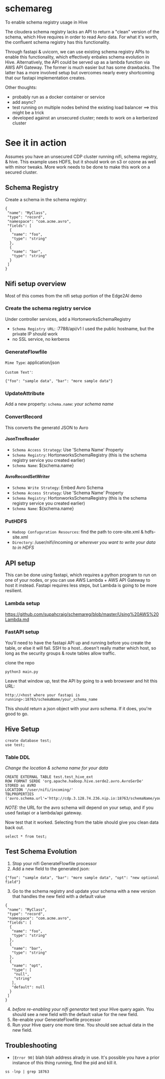 # schemareg
To enable schema registry usage in Hive


The cloudera schema registry lacks an API to return a "clean" version of the schema, which Hive requires in order to read Avro data.   For what it's worth, the confluent schema registry has this functionality.

Through fastapi & uvicorn, we can use existing schema registry APIs to enable this functionality, which effectively enbales schema evolution in Hive.  Alternatively, the API could be served up as a lambda function via AWS API Gateway.  The former is much easier but has some drawbacks.   The latter has a more involved setup but overcomes nearly every shortcoming that our fastapi implementation creates.   




Other thoughts:

* probably run as a docker container or service
* add async?
* test running on multiple nodes behind the existing load balancer ==> this might be a trick
* developed against an unsecured cluster; needs to work on a kerberized cluster



# See it in action

Assumes you have an unsecured CDP cluster running nifi, schema registry, & hive.   This example uses HDFS, but it should work on s3 or ozone as well with minor tweaks.  More work needs to be done to make this work on a secured cluster.

## Schema Registry

Create a schema in the schema registry:

```
{
 "name": "MyClass",
 "type": "record",
 "namespace": "com.acme.avro",
 "fields": [
  {
   "name": "foo",
   "type": "string"
  },
  {
   "name": "bar",
   "type": "string"
  }
 ]
}
```


## Nifi setup overview

Most of this comes from the nifi setup portion of the Edge2AI demo


### Create the schema registry service

Under controller services, add a HortonworksSchemaRegistry
* `Schema Registry URL`:  <schema registry hostname>:7788/api/v1  I used the public hostname, but the private IP should work
* no SSL service, no kerberos



### GenerateFlowfile

`Mime Type`:  application/json

`Custom Text'`:
```
{"foo": "sample data", "bar": "more sample data"}
```


### UpdateAttribute 

Add a new property:
`schema.name`:  _your schema name_

### ConvertRecord
This converts the generatd JSON to Avro

#### JsonTreeReader

* `Schema Access Strategy`:  Use 'Schema Name' Property
* `Schema Registry`:  HortonworksSchemaRegistry (this is the schema registry service you created earlier)
* `Schema Name`:  ${schema.name}

#### AvroRecordSetWriter

* `Schema Write Strategy`:  Embed Avro Schema
* `Schema Access Strategy`:  Use 'Schema Name' Property
* `Schema Registry`:  HortonworksSchemaRegistry (this is the schema registry service you created earlier)
* `Schema Name`:  ${schema.name}


### PutHDFS

* `Hadoop Confuguration Resources`: find the path to core-site.xml & hdfs-site.xml
* `Directory`:  /user/nifi/incoming _or wherever you want to write your data to in HDFS_


## API setup

This can be done using fastapi, which requires a python program to run on one of your nodes, or you can use AWS Lambda + AWS API Gateway to host it instead.   Fastapi requires less steps, but Lambda is going to be more resilient.
 
### Lambda setup
https://github.com/supahcraig/schemareg/blob/master/Using%20AWS%20Lambda.md

 
### FastAPI setup
 
You'll need to have the fastapi API up and running before you create the table, or else it will fail.  SSH to a host...doesn't really matter which host, so long as the security groups & route tables allow traffic.

clone the repo

```
python3 main.py
```

Leave that window up, test the API by going to a web browswer and hit this URL:
  
`http://<host where your fastapi is running>:18763/schemaName/your_schema_name`
  
This should return a json object with your avro schema.   If it does, you're good to go.


## Hive Setup

```
create database test;
use test;
```

### Table DDL

_Change the location & schema name for your data_

```
CREATE EXTERNAL TABLE test.test_hive_ext
ROW FORMAT SERDE 'org.apache.hadoop.hive.serde2.avro.AvroSerDe'
STORED as AVRO
LOCATION '/user/nifi/incoming/'
TBLPROPERTIES ('avro.schema.url'='http://cdp.3.128.74.236.nip.io:18763/schemaName/your_schema_name');
```

 *NOTE:* the URL for the avro schema will depend on your setup, and if you used fastapi or a lambda/api gateway.

Now test that it worked.   Selecting from the table should give you clean data back out.

`select * from test;`


## Test Schema Evolution

1.  Stop your nifi GenerateFlowfile processor
2.  Add a new field to the generated json:

```
{"foo": "sample data", "bar": "more sample data", "opt": "new optional field"}
```

3.  Go to the schema registry and update your schema with a new version that handles the new field with a default value

```
{
 "name": "MyClass",
 "type": "record",
 "namespace": "com.acme.avro",
 "fields": [
  {
   "name": "foo",
   "type": "string"
  },
  {
   "name": "bar",
   "type": "string"
  },
  {
   "name": "opt",
   "type": [
    "null",
    "string"
   ],
   "default": null
  }
 ]
}
```

4.  _before re-enabling your nifi generator_ test your Hive query again.  You should see a new field with the default value for the new field.
5.  Re-enable your GenerateFlowfile processor
6.  Run your Hive query one more time.  You should see actual data in the new field.
 
 
## Troubleshooting
 
 * `[Error 90]` blah blah address alrady in use.   It's possible you have a prior instance of this thing running, find the pid and kill it.
 
 `ss -lnp | grep 18763`
 
 
 
